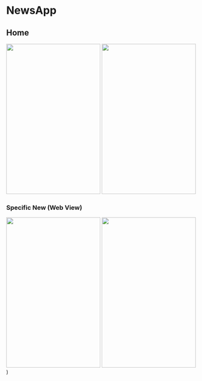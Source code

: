 # NewsApp
## Home
<img src="https://user-images.githubusercontent.com/114559538/230420304-5e9e354e-1632-4d39-bf81-ae9285ab4e6e.jpg" width="250" height="400"> <img src="https://user-images.githubusercontent.com/114559538/230421968-6eb218ad-2957-45e2-bbcc-b3a6bb22e762.jpg" width="250" height="400">
### Specific New (Web View)
<img src="https://user-images.githubusercontent.com/114559538/230421537-6f1f09c2-9e2c-4ca6-93fb-53ed1669436b.jpg" width="250" height="400"> <img src="https://user-images.githubusercontent.com/114559538/230422079-c4d6c8cd-d4e7-45f9-b39d-6bf922ccf300.jpg" width="250" height="400">)

